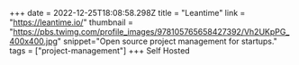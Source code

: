 +++
date = 2022-12-25T18:08:58.298Z
title = "Leantime"
link = "https://leantime.io/"
thumbnail = "https://pbs.twimg.com/profile_images/978105765658427392/Vh2UKpPG_400x400.jpg"
snippet="Open source project management for startups."
tags = ["project-management"]
+++
Self Hosted
